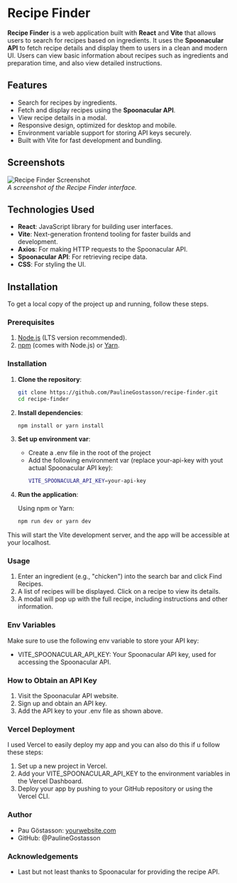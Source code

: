 # Recipe Finder

**Recipe Finder** is a web application built with **React** and **Vite** that allows users to search for recipes based on ingredients. It uses the **Spoonacular API** to fetch recipe details and display them to users in a clean and modern UI. Users can view basic information about recipes such as ingredients and preparation time, and also view detailed instructions.

## Features

- Search for recipes by ingredients.
- Fetch and display recipes using the **Spoonacular API**.
- View recipe details in a modal.
- Responsive design, optimized for desktop and mobile.
- Environment variable support for storing API keys securely.
- Built with Vite for fast development and bundling.

## Screenshots

![Recipe Finder Screenshot](https://imgur.com/Y1jvvvA)  
*A screenshot of the Recipe Finder interface.*

## Technologies Used

- **React**: JavaScript library for building user interfaces.
- **Vite**: Next-generation frontend tooling for faster builds and development.
- **Axios**: For making HTTP requests to the Spoonacular API.
- **Spoonacular API**: For retrieving recipe data.
- **CSS**: For styling the UI.

## Installation

To get a local copy of the project up and running, follow these steps.

### Prerequisites

1. [Node.js](https://nodejs.org/en/) (LTS version recommended).
2. [npm](https://www.npmjs.com/) (comes with Node.js) or [Yarn](https://yarnpkg.com/).

### Installation

1. **Clone the repository**:

   ```bash
   git clone https://github.com/PaulineGostasson/recipe-finder.git
   cd recipe-finder

2. **Install dependencies**:
   
   ```bash
   npm install or yarn install

3. **Set up environment var**:
   
   - Create a .env file in the root of the project
   - Add the following environment var (replace your-api-key with yout actual Spoonacular API key):
     ```bash
     VITE_SPOONACULAR_API_KEY=your-api-key

4. **Run the application**:

   Using npm or Yarn:
   ```bash
   npm run dev or yarn dev

This will start the Vite development server, and the app will be accessible at your localhost.

### Usage

1. Enter an ingredient (e.g., "chicken") into the search bar and click Find Recipes.
2. A list of recipes will be displayed. Click on a recipe to view its details.
3. A modal will pop up with the full recipe, including instructions and other information.

### Env Variables

Make sure to use the following env variable to store your API key:
- VITE_SPOONACULAR_API_KEY: Your Spoonacular API key, used for accessing the Spoonacular API.

### How to Obtain an API Key

1. Visit the Spoonacular API website.
2. Sign up and obtain an API key.
3. Add the API key to your .env file as shown above.

### Vercel Deployment

I used Vercel to easily deploy my app and you can also do this if u follow these steps:

1. Set up a new project in Vercel.
2. Add your VITE_SPOONACULAR_API_KEY to the environment variables in the Vercel Dashboard.
3. Deploy your app by pushing to your GitHub repository or using the Vercel CLI.

### Author
- Pau Göstasson: [yourwebsite.com](https://paulinegostasson.vercel.app/)
- GitHub: @PaulineGostasson

### Acknowledgements

- Last but not least thanks to Spoonacular for providing the recipe API.

